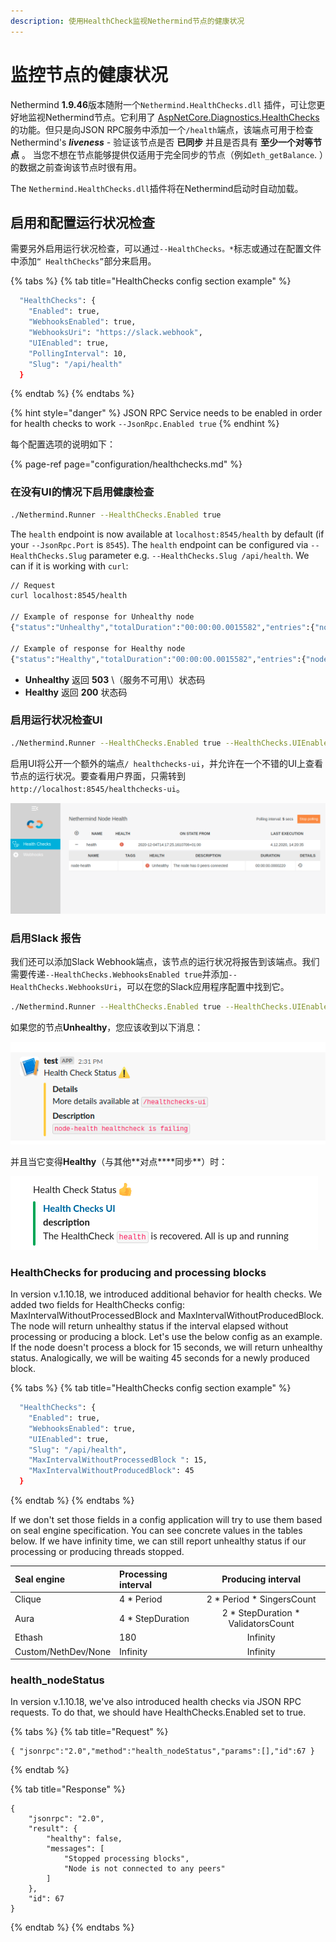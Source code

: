 ```yaml
---
description: 使用HealthCheck监视Nethermind节点的健康状况
---
```


# 监控节点的健康状况

Nethermind **1.9.46**版本随附一个`Nethermind.HealthChecks.dll` 插件，可让您更好地监视Nethermind节点。它利用了 [AspNetCore.Diagnostics.HealthChecks](https://github.com/Xabaril/AspNetCore.Diagnostics.HealthChecks)的功能。但只是向JSON RPC服务中添加一个`/health`端点，该端点可用于检查 Nethermind's _**liveness** -_ 验证该节点是否 **已同步** 并且是否具有 **至少一个对等节点** 。 当您不想在节点能够提供仅适用于完全同步的节点（例如`eth_getBalance`. ）的数据之前查询该节点时很有用。

The `Nethermind.HealthChecks.dll`插件将在Nethermind启动时自动加载。

## 启用和配置运行状况检查

需要另外启用运行状况检查，可以通过`--HealthChecks。*`标志或通过在配置文件中添加`“ HealthChecks”`部分来启用。

{% tabs %}
{% tab title="HealthChecks config section example" %}
```bash
  "HealthChecks": {
    "Enabled": true,
    "WebhooksEnabled": true,
    "WebhooksUri": "https://slack.webhook",
    "UIEnabled": true,
    "PollingInterval": 10,
    "Slug": "/api/health"
  }
```
{% endtab %}
{% endtabs %}

{% hint style="danger" %}
JSON RPC Service needs to be enabled in order for health checks to work `--JsonRpc.Enabled true`
{% endhint %}

每个配置选项的说明如下：

{% page-ref page="configuration/healthchecks.md" %}

### 在没有UI的情况下启用健康检查

```bash
./Nethermind.Runner --HealthChecks.Enabled true
```

The `health` endpoint is now available at `localhost:8545/health` by default \(if your `--JsonRpc.Port` is `8545`\). The `health` endpoint can be configured via `--HealthChecks.Slug` parameter e.g. `--HealthChecks.Slug /api/health`. We can if it is working with `curl`:

```bash
// Request
curl localhost:8545/health

// Example of response for Unhealthy node
{"status":"Unhealthy","totalDuration":"00:00:00.0015582","entries":{"node-health":{"data":{},"description":"The node has 0 peers connected","duration":"00:00:00.0003881","status":"Unhealthy","tags":[]}}}

// Example of response for Healthy node
{"status":"Healthy","totalDuration":"00:00:00.0015582","entries":{"node-health":{"data":{},"description":"The node is now fully synced with a network, number of peers: 99","duration":"00:00:00.0003881","status":"Healthy","tags":[]}}}
```

* **Unhealthy** 返回 **503**  \（服务不可用\）状态码
* **Healthy** 返回 **200** 状态码

### 启用运行状况检查UI

```bash
./Nethermind.Runner --HealthChecks.Enabled true --HealthChecks.UIEnabled true
```

启用UI将公开一个额外的端点`/ healthchecks-ui`，并允许在一个不错的UI上查看节点的运行状况。要查看用户界面，只需转到`http://localhost:8545/healthchecks-ui`。

![Unhealthy status reported on UI page](../.gitbook/assets/image%20%2876%29.png)

### 启用Slack 报告

我们还可以添加Slack Webhook端点，该节点的运行状况将报告到该端点。我们需要传递`--HealthChecks.WebhooksEnabled true`并添加`--HealthChecks.WebhooksUri`，可以在您的Slack应用程序配置中找到它。

```bash
./Nethermind.Runner --HealthChecks.Enabled true --HealthChecks.UIEnabled true --HealthChecks.WebhooksEnabled true --HealthChecks.WebhooksUri https://hooks.slack.com/
```

如果您的节点**Unhealthy**，您应该收到以下消息：

![Unhealty](../.gitbook/assets/image%20%28114%29.png)

并且当它变得**Healthy**（与其他**对点\*\***同步\*\*）时：

![Healthy](../.gitbook/assets/image%20%2846%29.png)

### HealthChecks for producing and processing blocks

In version v.1.10.18, we introduced additional behavior for health checks. We added two fields for HealthChecks config: MaxIntervalWithoutProcessedBlock and MaxIntervalWithoutProducedBlock. The node will return unhealthy status if the interval elapsed without processing or producing a block. Let's use the below config as an example. If the node doesn't process a block for 15 seconds, we will return unhealthy status. Analogically, we will be waiting 45 seconds for a newly produced block.

{% tabs %}
{% tab title="HealthChecks config section example" %}
```bash
  "HealthChecks": {
    "Enabled": true,
    "WebhooksEnabled": true,
    "UIEnabled": true,
    "Slug": "/api/health",
    "MaxIntervalWithoutProcessedBlock ": 15,
    "MaxIntervalWithoutProducedBlock": 45
  }
```
{% endtab %}
{% endtabs %}

If we don't set those fields in a config application will try to use them based on seal engine specification. You can see concrete values in the tables below. If we have infinity time, we can still report unhealthy status if our processing or producing threads stopped.

| Seal engine | Processing interval | Producing interval |
| :--- | :--- | :---: |
| Clique | 4 \* Period | 2 \* Period \* SingersCount |
| Aura | 4 \* StepDuration | 2 \* StepDuration \* ValidatorsCount |
| Ethash | 180 | Infinity |
| Custom/NethDev/None | Infinity | Infinity |

### health\_nodeStatus

In version v.1.10.18, we've also introduced health checks via JSON RPC requests. To do that, we should have HealthChecks.Enabled set to true.

{% tabs %}
{% tab title="Request" %}
```text
{ "jsonrpc":"2.0","method":"health_nodeStatus","params":[],"id":67 }
```
{% endtab %}

{% tab title="Response" %}
```text
{
    "jsonrpc": "2.0",
    "result": {
        "healthy": false,
        "messages": [
            "Stopped processing blocks",
            "Node is not connected to any peers"
        ]
    },
    "id": 67
}
```
{% endtab %}
{% endtabs %}

